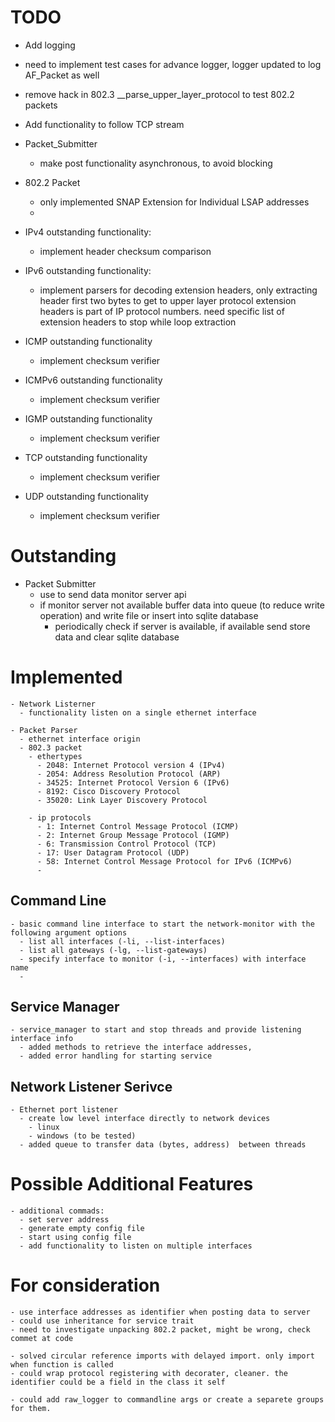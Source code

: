 
# TODO

  - Add logging
  - need to implement test cases for advance logger, logger updated to log AF_Packet as well
  - remove hack in 802.3 __parse_upper_layer_protocol to test 802.2 packets
  - Add functionality to follow TCP stream
  - Packet_Submitter
    - make post functionality asynchronous, to avoid blocking
  - 802.2 Packet
    - only implemented SNAP Extension for Individual LSAP addresses
    - 
  - IPv4 outstanding functionality:
    - implement header checksum comparison
  
  - IPv6 outstanding functionality:
    - implement parsers for decoding extension headers, only extracting header first two bytes to get to upper layer protocol
      extension headers is part of IP protocol numbers. need specific list of extension headers to stop while loop extraction
  - ICMP outstanding functionality
    - implement checksum verifier
  - ICMPv6 outstanding functionality
    -  implement checksum verifier
  - IGMP outstanding functionality
    - implement checksum verifier
  - TCP outstanding functionality
    - implement checksum verifier
  - UDP outstanding functionality 
    - implement checksum verifier

# Outstanding
  - Packet Submitter
    - use to send data monitor server api
    - if monitor server not available buffer data into queue (to reduce write operation) and write file or insert into sqlite database
      - periodically check if server is available, if available send store data and clear sqlite database


# Implemented

    - Network Listerner
      - functionality listen on a single ethernet interface
    
    - Packet Parser
      - ethernet interface origin
      - 802.3 packet
        - ethertypes
          - 2048: Internet Protocol version 4 (IPv4)
          - 2054: Address Resolution Protocol (ARP)
          - 34525: Internet Protocol Version 6 (IPv6)
          - 8192: Cisco Discovery Protocol
          - 35020: Link Layer Discovery Protocol
        
        - ip protocols
          - 1: Internet Control Message Protocol (ICMP)
          - 2: Internet Group Message Protocol (IGMP)
          - 6: Transmission Control Protocol (TCP)
          - 17: User Datagram Protocol (UDP)
          - 58: Internet Control Message Protocol for IPv6 (ICMPv6)
          - 

## Command Line
    - basic command line interface to start the network-monitor with the following argument options
      - list all interfaces (-li, --list-interfaces)
      - list all gateways (-lg, --list-gateways)
      - specify interface to monitor (-i, --interfaces) with interface name
      - 
## Service Manager
    - service_manager to start and stop threads and provide listening interface info
      - added methods to retrieve the interface addresses,
      - added error handling for starting service
      
## Network Listener Serivce
    - Ethernet port listener
      - create low level interface directly to network devices
        - linux
        - windows (to be tested)
      - added queue to transfer data (bytes, address)  between threads

# Possible Additional Features
    - additional commads:
      - set server address
      - generate empty config file
      - start using config file
      - add functionality to listen on multiple interfaces

# For consideration 
    - use interface addresses as identifier when posting data to server
    - could use inheritance for service trait
    - need to investigate unpacking 802.2 packet, might be wrong, check commet at code

    - solved circular reference imports with delayed import. only import when function is called
    - could wrap protocol registering with decorater, cleaner. the identifier could be a field in the class it self

    - could add raw_logger to commandline args or create a separete groups for them.